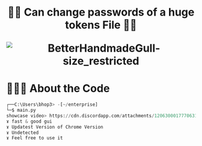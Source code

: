 ### 
<h1 align="center">🕵️‍♂️ Can change passwords of a huge tokens File 🕵️‍♂️</h>

![BetterHandmadeGull-size_restricted](https://cdn.discordapp.com/attachments/1189254955547230328/1209271660708896878/Bugs_Bunny-removebg-preview.png?ex=65e650ff&is=65d3dbff&hm=fe48d95eb32239141c97784ed55a8dfe58f7f605a9ab7566926a5e5969202c29&)

# 👨🏻‍💻 About the Code

```python
┌──C:\Users\bhop3> -[~/enterprise]
└─$ main.py
showcase video> https://cdn.discordapp.com/attachments/1206300017770631258/1209273052521697320/xyzPW_Showcase.mp4?ex=65e6524a&is=65d3dd4a&hm=6cc14f3e7a2803d254fa621aa01adf9afb49fca6af0f6028716e8c2133ca406b&
ɤ fast & good gui
ɤ Updatest Version of Chrome Version
ɤ Undetected
ɤ Feel free to use it
```
